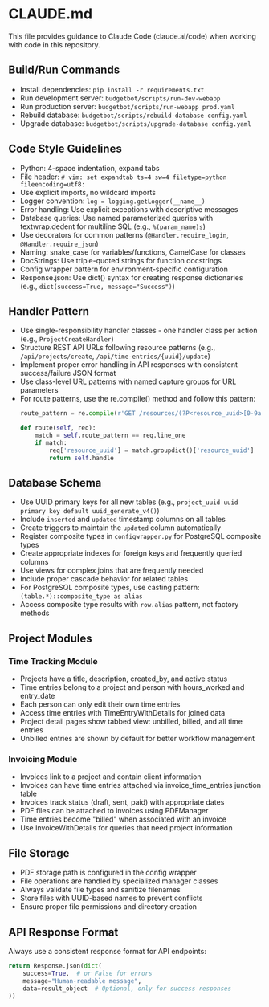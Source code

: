 # CLAUDE.md

This file provides guidance to Claude Code (claude.ai/code) when working with code in this repository.

## Build/Run Commands
- Install dependencies: `pip install -r requirements.txt`
- Run development server: `budgetbot/scripts/run-dev-webapp`
- Run production server: `budgetbot/scripts/run-webapp prod.yaml`
- Rebuild database: `budgetbot/scripts/rebuild-database config.yaml`
- Upgrade database: `budgetbot/scripts/upgrade-database config.yaml`

## Code Style Guidelines
- Python: 4-space indentation, expand tabs
- File header: `# vim: set expandtab ts=4 sw=4 filetype=python fileencoding=utf8:`
- Use explicit imports, no wildcard imports
- Logger convention: `log = logging.getLogger(__name__)`
- Error handling: Use explicit exceptions with descriptive messages
- Database queries: Use named parameterized queries with textwrap.dedent for multiline SQL (e.g., `%(param_name)s`)
- Use decorators for common patterns (`@Handler.require_login`, `@Handler.require_json`)
- Naming: snake_case for variables/functions, CamelCase for classes
- DocStrings: Use triple-quoted strings for function docstrings
- Config wrapper pattern for environment-specific configuration
- Response.json: Use dict() syntax for creating response dictionaries (e.g., `dict(success=True, message="Success")`)

## Handler Pattern
- Use single-responsibility handler classes - one handler class per action (e.g., `ProjectCreateHandler`)
- Structure REST API URLs following resource patterns (e.g., `/api/projects/create`, `/api/time-entries/{uuid}/update`)
- Implement proper error handling in API responses with consistent success/failure JSON format
- Use class-level URL patterns with named capture groups for URL parameters
- For route patterns, use the re.compile() method and follow this pattern:
  ```python
  route_pattern = re.compile(r'GET /resources/(?P<resource_uuid>[0-9a-f-]+)/?')
  
  def route(self, req):
      match = self.route_pattern == req.line_one
      if match:
          req['resource_uuid'] = match.groupdict()['resource_uuid']
          return self.handle
  ```

## Database Schema
- Use UUID primary keys for all new tables (e.g., `project_uuid uuid primary key default uuid_generate_v4()`)
- Include `inserted` and `updated` timestamp columns on all tables
- Create triggers to maintain the `updated` column automatically
- Register composite types in `configwrapper.py` for PostgreSQL composite types
- Create appropriate indexes for foreign keys and frequently queried columns
- Use views for complex joins that are frequently needed
- Include proper cascade behavior for related tables
- For PostgreSQL composite types, use casting pattern: `(table.*)::composite_type as alias`
- Access composite type results with `row.alias` pattern, not factory methods

## Project Modules

### Time Tracking Module
- Projects have a title, description, created_by, and active status
- Time entries belong to a project and person with hours_worked and entry_date
- Each person can only edit their own time entries
- Access time entries with TimeEntryWithDetails for joined data
- Project detail pages show tabbed view: unbilled, billed, and all time entries
- Unbilled entries are shown by default for better workflow management

### Invoicing Module
- Invoices link to a project and contain client information
- Invoices can have time entries attached via invoice_time_entries junction table
- Invoices track status (draft, sent, paid) with appropriate dates
- PDF files can be attached to invoices using PDFManager
- Time entries become "billed" when associated with an invoice
- Use InvoiceWithDetails for queries that need project information

## File Storage
- PDF storage path is configured in the config wrapper
- File operations are handled by specialized manager classes
- Always validate file types and sanitize filenames
- Store files with UUID-based names to prevent conflicts
- Ensure proper file permissions and directory creation

## API Response Format
Always use a consistent response format for API endpoints:
```python
return Response.json(dict(
    success=True,  # or False for errors
    message="Human-readable message",
    data=result_object  # Optional, only for success responses
))
```